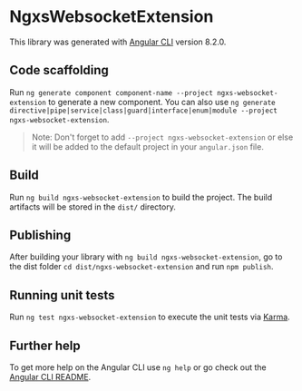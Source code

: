 # NgxsWebsocketExtension

This library was generated with [Angular CLI](https://github.com/angular/angular-cli) version 8.2.0.

## Code scaffolding

Run `ng generate component component-name --project ngxs-websocket-extension` to generate a new component. You can also use `ng generate directive|pipe|service|class|guard|interface|enum|module --project ngxs-websocket-extension`.
> Note: Don't forget to add `--project ngxs-websocket-extension` or else it will be added to the default project in your `angular.json` file. 

## Build

Run `ng build ngxs-websocket-extension` to build the project. The build artifacts will be stored in the `dist/` directory.

## Publishing

After building your library with `ng build ngxs-websocket-extension`, go to the dist folder `cd dist/ngxs-websocket-extension` and run `npm publish`.

## Running unit tests

Run `ng test ngxs-websocket-extension` to execute the unit tests via [Karma](https://karma-runner.github.io).

## Further help

To get more help on the Angular CLI use `ng help` or go check out the [Angular CLI README](https://github.com/angular/angular-cli/blob/master/README.md).
